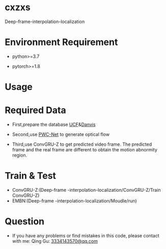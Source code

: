 # cxzxs
Deep-frame-interpolation-localization

# Environment Requirement
+ python>=3.7

+ pytorch>=1.8

# Usage

# Required Data
+ First,prepare the database [UCF](https://www.crcv.ucf.edu/research/data-sets/ucf101/)&[Danvis](https://davischallenge.org/)


+ Second,use [PWC-Net](https://research.nvidia.com/publication/2018-06_pwc-net-cnns-optical-flow-using-pyramid-warping-and-cost-volume) to generate optical flow 

+ Third,use ConvGRU-Z to get predicted video frame. The predicted frame and the real frame are different to obtain the motion abnormity region.

# Train & Test
+ ConvGRU-Z:(Deep-frame -interpolation-localization/ConvGRU-Z/Train ConvGRU-Z)
+ EMBN:(Deep-frame -interpolation-localization/Moudle/run)

# Question
+ If you have any problems or find mistakes in this code, please contact with me: 
Qing Gu: 3334143570@qq.com 



